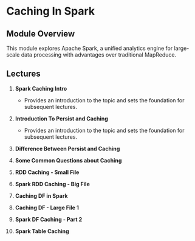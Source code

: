 # Caching In Spark

## Module Overview

This module explores Apache Spark, a unified analytics engine for large-scale data processing with advantages over traditional MapReduce.

## Lectures

1. **Spark Caching Intro**
   - Provides an introduction to the topic and sets the foundation for subsequent lectures.

2. **Introduction To Persist and Caching**
   - Provides an introduction to the topic and sets the foundation for subsequent lectures.

3. **Difference Between Persist and Caching**

4. **Some Common Questions about Caching**

5. **RDD Caching - Small File**

6. **Spark RDD Caching - Big File**

7. **Caching DF in Spark**

8. **Caching DF - Large File 1**

9. **Spark DF Caching - Part 2**

10. **Spark Table Caching**

